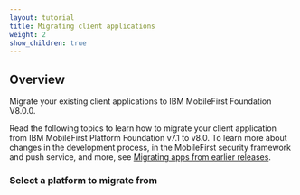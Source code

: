 ```yaml
---
layout: tutorial
title: Migrating client applications
weight: 2
show_children: true
---
```

<!-- NLS_CHARSET=UTF-8 -->
## Overview
Migrate your existing client applications to IBM MobileFirst Foundation V8.0.0.

Read the following topics to learn how to migrate your client application from IBM MobileFirst Platform Foundation v7.1 to v8.0. To learn more about changes in the development process, in the MobileFirst security framework and push service, and more, see [Migrating apps from earlier releases](../).

### Select a platform to migrate from
